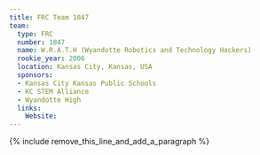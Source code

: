 ```yaml
---
title: FRC Team 1847
team:
  type: FRC
  number: 1847
  name: W.R.A.T.H (Wyandotte Robotics and Technology Hackers)
  rookie_year: 2006
  location: Kansas City, Kansas, USA
  sponsors:
  - Kansas City Kansas Public Schools
  - KC STEM Alliance
  - Wyandotte High
  links:
    Website:
---
```


{% include remove_this_line_and_add_a_paragraph %}
